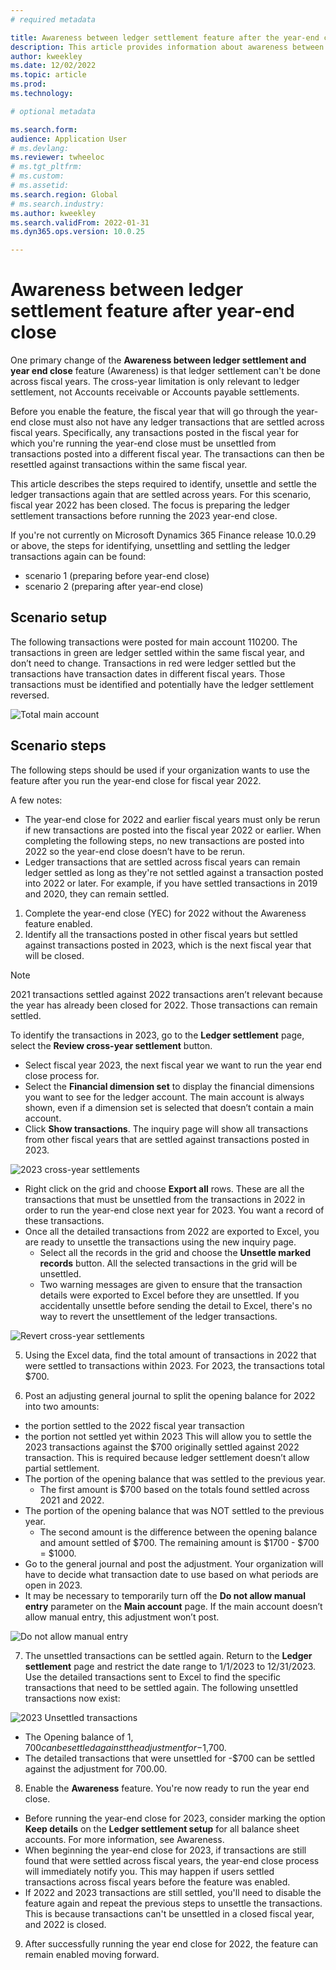 ```yaml
---
# required metadata

title: Awareness between ledger settlement feature after the year-end close
description: This article provides information about awareness between ledger settlements feature after the General ledger year-end close.
author: kweekley
ms.date: 12/02/2022
ms.topic: article
ms.prod: 
ms.technology: 

# optional metadata

ms.search.form:  
audience: Application User
# ms.devlang: 
ms.reviewer: twheeloc
# ms.tgt_pltfrm: 
# ms.custom:
# ms.assetid:
ms.search.region: Global
# ms.search.industry: 
ms.author: kweekley
ms.search.validFrom: 2022-01-31
ms.dyn365.ops.version: 10.0.25

---
```

# Awareness between ledger settlement feature after year-end close

One primary change of the **Awareness between ledger settlement and year end close** feature (Awareness) is that ledger settlement can't be done across fiscal years. The cross-year limitation is only relevant to ledger settlement, not Accounts receivable or Accounts payable settlements. 

Before you enable the feature, the fiscal year that will go through the year-end close must also not have any ledger transactions that are settled across fiscal years. Specifically, any transactions posted in the fiscal year for which you're running the year-end close must be unsettled from transactions posted into a different fiscal year. The transactions can then be resettled against transactions within the same fiscal year. 

This article describes the steps required to identify, unsettle and settle the ledger transactions again that are settled across years. For this scenario, fiscal year 2022 has been closed. The focus is preparing the ledger settlement transactions before running the 2023 year-end close. 

If you're not currently on Microsoft Dynamics 365 Finance release 10.0.29 or above, the steps for identifying, unsettling and settling the ledger transactions again can be found:

 - scenario 1 (preparing before year-end close) 
 - scenario 2 (preparing after year-end close) 

## Scenario setup
The following transactions were posted for main account 110200. The transactions in green are ledger settled within the same fiscal year, and don’t need to change. Transactions in red were ledger settled but the transactions have transaction dates in different fiscal years. Those transactions must be identified and potentially have the ledger settlement reversed. 

![Total main account](./media/excel.png)

## Scenario steps
The following steps should be used if your organization wants to use the feature after you run the year-end close for fiscal year 2022. 

A few notes:
-   The year-end close for 2022 and earlier fiscal years must only be rerun if new transactions are posted into the fiscal year 2022 or earlier. When completing the following steps, no new transactions are posted into 2022 so the year-end close doesn’t have to be rerun.
-   Ledger transactions that are settled across fiscal years can remain ledger settled as long as they're not settled against a transaction posted into 2022 or later.  For example, if you have settled transactions in 2019 and 2020, they can remain settled.

1.	Complete the year-end close (YEC) for 2022 without the Awareness feature enabled. 
2.	Identify all the transactions posted in other fiscal years but settled against transactions posted in 2023, which is the next fiscal year that will be closed. 

>[!Note] 
> 2021 transactions settled against 2022 transactions aren’t relevant because the year has already been closed for 2022. Those transactions can remain settled. 

To identify the transactions in 2023, go to the **Ledger settlement** page, select the **Review cross-year settlement** button. 
-   Select fiscal year 2023, the next fiscal year we want to run the year end close process for.
-   Select the **Financial dimension set** to display the financial dimensions you want to see for the ledger account. The main account is always shown, even if a dimension set is selected that doesn’t contain a main account. 
-   Click **Show transactions**. The inquiry page will show all transactions from other fiscal years that are settled against transactions posted in 2023.  

![2023 cross-year settlements](./media/2023-cross-settlement.png)

-   Right click on the grid and choose **Export all** rows. These are all the transactions that must be unsettled from the transactions in 2022 in order to run the year-end close next year for 2023. You want a record of these transactions.  
-   Once all the detailed transactions from 2022 are exported to Excel, you are ready to unsettle the transactions using the new inquiry page. 
    -   Select all the records in the grid and choose the **Unsettle marked records** button. All the selected transactions in the grid will be unsettled.
    -   Two warning messages are given to ensure that the transaction details were exported to Excel before they are unsettled. If you accidentally unsettle before sending the detail to Excel, there's no way to revert the unsettlement of the ledger transactions. 

![Revert cross-year settlements](./media/revert-settlement.png)

5.	Using the Excel data, find the total amount of transactions in 2022 that were settled to transactions within 2023. For 2023, the transactions total $700. 

6.	Post an adjusting general journal to split the opening balance for 2022 into two amounts: 
 - the portion settled to the 2022 fiscal year transaction 
 - the portion not settled yet within 2023 
This will allow you to settle the 2023 transactions against the $700 originally settled against 2022 transaction. This is required because ledger settlement doesn’t allow partial settlement. 
-   The portion of the opening balance that was settled to the previous year.
    -   The first amount is $700 based on the totals found settled across 2021 and 2022.
-   The portion of the opening balance that was NOT settled to the previous year. 
    -   The second amount is the difference between the opening balance and amount settled of $700. The remaining amount is $1700 - $700 = $1000.  
-   Go to the general journal and post the adjustment. Your organization will have to decide what transaction date to use based on what periods are open in 2023.
-   It may be necessary to temporarily turn off the **Do not allow manual entry** parameter on the **Main account** page. If the main account doesn’t allow manual entry, this adjustment won’t post. 

![Do not allow manual entry](./media/no-manual4.png)

7.	The unsettled transactions can be settled again. Return to the **Ledger settlement** page and restrict the date range to 1/1/2023 to 12/31/2023. Use the detailed transactions sent to Excel to find the specific transactions that need to be settled again. The following unsettled transactions now exist:

![2023 Unsettled transactions](./media/2023-unsettled5.png)

-   The Opening balance of $1,700 can be settled against the adjustment for -$1,700. 
-   The detailed transactions that were unsettled for -$700 can be settled against the adjustment for 700.00.  
8.	Enable the **Awareness** feature. You're now ready to run the year end close. 
-   Before running the year-end close for 2023, consider marking the option **Keep details** on the **Ledger settlement setup** for all balance sheet accounts. For more information, see Awareness.   
-   When beginning the year-end close for 2023, if transactions are still found that were settled across fiscal years, the year-end close process will immediately notify you. This may happen if users settled transactions across fiscal years before the feature was enabled.
-   If 2022 and 2023 transactions are still settled, you'll need to disable the feature again and repeat the previous steps to unsettle the transactions. This is because transactions can't be unsettled in a closed fiscal year, and 2022 is closed. 
9.	After successfully running the year end close for 2022, the feature can remain enabled moving forward. 






